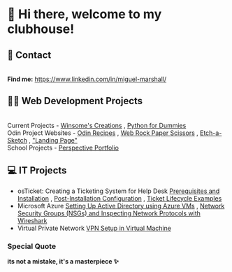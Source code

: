 # 👋 Hi there, welcome to my clubhouse!

## 📧 Contact
<br> **Find me:** https://www.linkedin.com/in/miguel-marshall/

## 👩‍💻 Web Development Projects
<br> Current Projects - [Winsome's Creations](https://llessreal.github.io/Winsome-Creations/) , [Python for Dummies](https://llessreal.github.io/Python-for-Dummies/)
<br> Odin Project Websites - [Odin Recipes](https://llessreal.github.io/odin-recipes/) , [Web Rock Paper Scissors](https://llessreal.github.io/RockPaperScissors-Game/) , [Etch-a-Sketch](https://llessreal.github.io/Etch-a-Sketch-thing/) , ["Landing Page"](https://llessreal.github.io/landing-page/)
<br> School Projects - [Perspective Portfolio](https://llessreal.github.io/PERS-PORTFOLIO/)

## 💻 IT Projects
- osTicket: Creating a Ticketing System for Help Desk
[Prerequisites and Installation](https://github.com/LlessReal/osticket-prereqs) , [Post-Installation Configuration](https://github.com/LlessReal/post-install-config) , [Ticket Lifecycle Examples](https://github.com/LlessReal/ticket-lifecycle)
- Microsoft Azure
[Setting Up Active Directory using Azure VMs](https://github.com/LlessReal/configure-ad) , [Network Security Groups (NSGs) and Inspecting Network Protocols with Wireshark](https://github.com/LlessReal/azure-network-protocols)
- Virtual Private Network
[VPN Setup in Virtual Machine](https://github.com/LlessReal/Setting-up-a-VPN)

### Special Quote
**its not a mistake, it's a masterpiece ✨**
